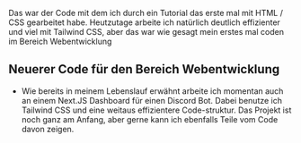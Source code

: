Das war der Code mit dem ich durch ein Tutorial das erste mal mit HTML / CSS gearbeitet habe. Heutzutage arbeite ich natürlich deutlich effizienter und viel mit Tailwind CSS, aber das war wie gesagt mein erstes mal coden im Bereich Webentwicklung

## Neuerer Code für den Bereich Webentwicklung
- Wie bereits in meinem Lebenslauf erwähnt arbeite ich momentan auch an einem Next.JS Dashboard für einen Discord Bot. Dabei benutze ich Tailwind CSS und eine weitaus effizientere Code-struktur. Das Projekt ist noch ganz am Anfang, aber gerne kann ich ebenfalls Teile vom Code davon zeigen.
